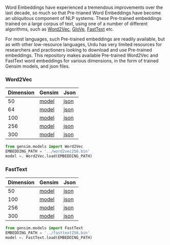 Word Embeddings have experienced a tremendous improvements over the last decade, so much so that Pre-trianed Word Embeddings have become an ubiquitous component of NLP systems. These Pre-trained embeddings trained on a large corpus of text, using one of a number of different algorithms, such as [Word2Vec](https://arxiv.org/pdf/1301.3781.pdf), [GloVe](https://nlp.stanford.edu/pubs/glove.pdf), [FastText](https://arxiv.org/pdf/1607.04606.pdf) etc. 

For most languages, such Pre-trained embeddings are readily available, but as with other low-resource languages, Urdu has very limited resources for researchers and practioners looking to download and use Pre-trained embeddings. This repository makes available Pre-trained Word2Vec and FastText word embeddings for various dimensions, in the form of trained Gensim models, and json files. 

### Word2Vec

| Dimension | Gensim | Json |
| --- | --- | --- |
| 50 | [model](https://drive.google.com/file/d/1J8UMvIGCXoj5Je5EcFTDNx-e_KOTiAQb/view?usp=sharing) | [json](https://drive.google.com/file/d/1-ByfTSY3WIuE_q40KI2Q2YFKKe6zJGCT/view?usp=sharing) |
| 64 | [model](https://drive.google.com/file/d/1V-Afwe_oF7YNknAGbKOHFUfycZetMlpw/view?usp=sharing) | [json](https://drive.google.com/file/d/1-1tX6eh687DD5Rzgr-RT5JE8g9G-scDf/view?usp=sharing) |
| 100 | [model](https://drive.google.com/file/d/1GmC2vEbe776enURLCh9KiM3tODDEeyPj/view?usp=sharing) | [json](https://drive.google.com/file/d/1DqwzBhrp75CTAHbiXrvBcyoyZdcX-zUs/view?usp=sharing) |
| 256 | [model](https://drive.google.com/file/d/1IddLk7oCQYaabSGH46QAVYFFeITJOwWi/view?usp=sharing) | [json](https://drive.google.com/file/d/1-0kWn-yrqusruQEGNRDKU6hBsWZrEMd-/view?usp=sharing) |
| 300 | [model](https://drive.google.com/file/d/1-7NDl0BJ__6rE8spdXZJLizpYCTgsgct/view?usp=sharing) | [json](https://drive.google.com/file/d/1-7imJacHeZVGD-eenZI2Ks29fW2vkgwv/view?usp=sharing) |

```python
from gensim.models import Word2Vec
EMBEDDING_PATH = '../word2vec256.bin'
model =. Word2Vec.load(EMBEDDING_PATH)  
```

### FastText

| Dimension | Gensim | Json |
| --- | --- | --- |
| 50 | [model](https://drive.google.com/file/d/1-4W7oxwDJpShOi4z_cS5uMgjL6V_dRpE/view?usp=sharing) | [json](https://drive.google.com/file/d/1-W9VgwPmdTp1DpUc4aC8UOGUrugUks3F/view?usp=sharing) |
| 100 | [model](https://drive.google.com/file/d/1-5TJvHZI8jN3z775ts-tYaaYcNoB1IwL/view?usp=sharing) | [json](https://drive.google.com/file/d/1-RmucdUs9ktGbJC_y-nsVUuYQ6rMpg1o/view?usp=sharing) |
| 256 | [model](https://drive.google.com/file/d/1-EPLBaKUlYSHKnGJ1hrCxO-7db56DdnZ/view?usp=sharing) | [json](https://drive.google.com/file/d/1-LkPYV0hG-j6x26bmXB9bD1aARmmZGN6/view?usp=sharing) |
| 300 | [model](https://drive.google.com/file/d/1-BuWN8C0baXHiPGp2M7T8Qo0o_i_cOsM/view?usp=sharing) | [json](https://drive.google.com/file/d/1-XrQewx2wOmliahyY4OzNkHtKC21xzUS/view?usp=sharing) |

```python
from gensim.models import FastText
EMBEDDING_PATH = '../fasttext256.bin'
model =. FastText.load(EMBEDDING_PATH)  
```
